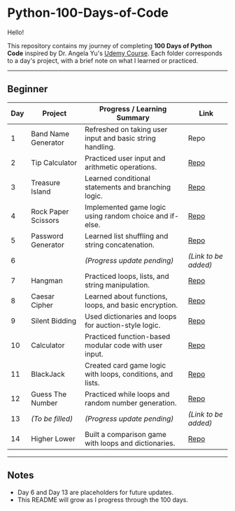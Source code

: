 # Python-100-Days-of-Code

Hello!

This repository contains my journey of completing **100 Days of Python Code** inspired by Dr. Angela Yu's [Udemy Course](https://www.udemy.com/course/100-days-of-code/).
Each folder corresponds to a day's project, with a brief note on what I learned or practiced.

---

## Beginner 

| Day | Project             | Progress / Learning Summary                                | Link                                          |
| --- | ------------------- | ---------------------------------------------------------- | --------------------------------------------- |
| 1   | Band Name Generator | Refreshed on taking user input and basic string handling.  |  Repo                                       |
| 2   | Tip Calculator      | Practiced user input and arithmetic operations.            | [Repo](Day%202%20-%20Tip%20Calculator)        |
| 3   | Treasure Island     | Learned conditional statements and branching logic.        | [Repo](Day%203%20-%20Treasure%20Island)       |
| 4   | Rock Paper Scissors | Implemented game logic using random choice and if-else.    | [Repo](Day%204%20-%20Rock%20Paper%20Sciccors) |
| 5   | Password Generator  | Learned list shuffling and string concatenation.           | [Repo](Day%205%20-%20Password%20Generator)    |
| 6   |     | *(Progress update pending)*                                | *(Link to be added)*                          |
| 7   | Hangman             | Practiced loops, lists, and string manipulation.           | [Repo](Day%207%20-%20Hangman)                 |
| 8   | Caesar Cipher       | Learned about functions, loops, and basic encryption.      | [Repo](Day%208%20-%20Caesar%20Cipher)         |
| 9   | Silent Bidding      | Used dictionaries and loops for auction-style logic.       | [Repo](Day%209%20-%20Silent%20Bidding)        |
| 10  | Calculator          | Practiced function-based modular code with user input.     | [Repo](Day%2010%20-%20Calculator)             |
| 11  | BlackJack           | Created card game logic with loops, conditions, and lists. | [Repo](Day%2011%20-%20BlackJack)              |
| 12  | Guess The Number    | Practiced while loops and random number generation.        | [Repo](Day%2012%20-%20Guess%20The%20Number)   |
| 13  | *(To be filled)*    | *(Progress update pending)*                                | *(Link to be added)*                          |
| 14  | Higher Lower        | Built a comparison game with loops and dictionaries.       | [Repo](Day%2014%20-%20Higher%20Lower)         |

---

## Notes

* Day 6 and Day 13 are placeholders for future updates.
* This README will grow as I progress through the 100 days.
